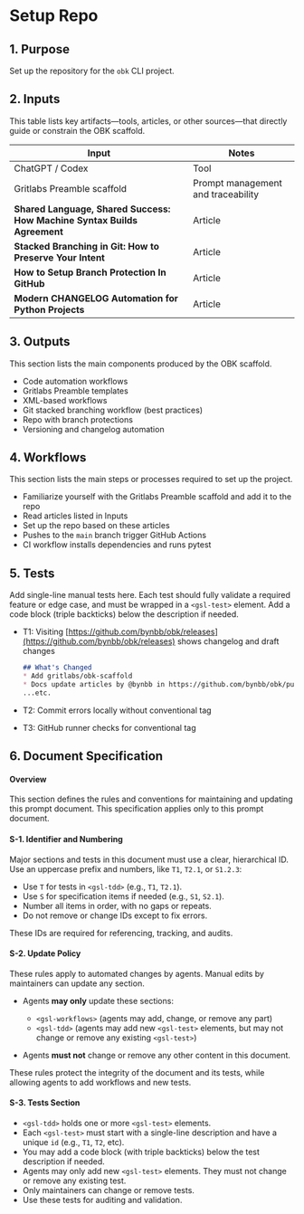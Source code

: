 <?xml version="1.0" encoding="UTF-8"?>
<gsl-prompt id="20250727T094740-0400">

<gsl-description>

<!--
This is a self-contained prompt and spec for OBK/Codex agent work.
- Inputs, outputs, workflows, and tests are listed below.
- All document rules and agent policies are defined in the "Document Specification" section.
- Agents may only update workflows and add new tests (see rules).
- Everything else is for maintainers to edit as needed.
- This file should be easy to read and quick to update—no hidden steps or dependencies.
-->
</gsl-description>

<gsl-header>

# Setup Repo
</gsl-header>
<gsl-block>
<gsl-purpose>

## 1. Purpose

Set up the repository for the `obk` CLI project. </gsl-purpose>

<gsl-inputs>

## 2. Inputs

This table lists key artifacts—tools, articles, or other sources—that directly guide or constrain the OBK scaffold.

| Input                                                                    | Notes                              |
| ------------------------------------------------------------------------ | ---------------------------------- |
| ChatGPT / Codex                                                          | Tool                               |
| Gritlabs Preamble scaffold                                               | Prompt management and traceability |
| **Shared Language, Shared Success: How Machine Syntax Builds Agreement** | Article                            |
| **Stacked Branching in Git: How to Preserve Your Intent**                | Article                            |
| **How to Setup Branch Protection In GitHub**                             | Article                            |
| **Modern CHANGELOG Automation for Python Projects**                      | Article                            |

</gsl-inputs>
<gsl-outputs>

## 3. Outputs

This section lists the main components produced by the OBK scaffold.

* Code automation workflows
* Gritlabs Preamble templates
* XML-based workflows
* Git stacked branching workflow (best practices)
* Repo with branch protections
* Versioning and changelog automation

</gsl-outputs>
<gsl-workflows>

## 4. Workflows

This section lists the main steps or processes required to set up the project.

* Familiarize yourself with the Gritlabs Preamble scaffold and add it to the repo
* Read articles listed in Inputs
* Set up the repo based on these articles
* Pushes to the `main` branch trigger GitHub Actions
* CI workflow installs dependencies and runs pytest

</gsl-workflows>
<gsl-tdd>
<gsl-description>

## 5. Tests

Add single-line manual tests here. Each test should fully validate a required feature or edge case, and must be wrapped in a `<gsl-test>` element. Add a code block (triple backticks) below the description if needed.
</gsl-description>
<gsl-test id="T1">

- T1: Visiting [https://github.com/bynbb/obk/releases](https://github.com/bynbb/obk/releases) shows changelog and draft changes

    ```markdown
    ## What's Changed
    * Add gritlabs/obk-scaffold
    * Docs update articles by @bynbb in https://github.com/bynbb/obk/pull/1
    ...etc.
    ```

</gsl-test>
<gsl-test id="T2">

- T2: Commit errors locally without conventional tag

</gsl-test>
<gsl-test id="T3">

- T3: GitHub runner checks for conventional tag

</gsl-test>
</gsl-tdd>
<gsl-document-spec>

## 6. Document Specification

#### Overview

This section defines the rules and conventions for maintaining and updating this prompt document.
This specification applies only to this prompt document.

#### S-1. Identifier and Numbering

Major sections and tests in this document must use a clear, hierarchical ID. Use an uppercase prefix and numbers, like `T1`, `T2.1`, or `S1.2.3`:

* Use `T` for tests in `<gsl-tdd>` (e.g., `T1`, `T2.1`).
* Use `S` for specification items if needed (e.g., `S1`, `S2.1`).
* Number all items in order, with no gaps or repeats.
* Do not remove or change IDs except to fix errors.

These IDs are required for referencing, tracking, and audits.

#### S-2. Update Policy

These rules apply to automated changes by agents. Manual edits by maintainers can update any section.

* Agents **may only** update these sections:

  * `<gsl-workflows>` (agents may add, change, or remove any part)
  * `<gsl-tdd>` (agents may add new `<gsl-test>` elements, but may not change or remove any existing `<gsl-test>`)
* Agents **must not** change or remove any other content in this document.

These rules protect the integrity of the document and its tests, while allowing agents to add workflows and new tests.

#### S-3. Tests Section

* `<gsl-tdd>` holds one or more `<gsl-test>` elements.
* Each `<gsl-test>` must start with a single-line description and have a unique `id` (e.g., `T1`, `T2`, etc).
* You may add a code block (with triple backticks) below the test description if needed.
* Agents may only add new `<gsl-test>` elements. They must not change or remove any existing test.
* Only maintainers can change or remove tests.
* Use these tests for auditing and validation.

</gsl-document-spec>
</gsl-block>
</gsl-prompt>
